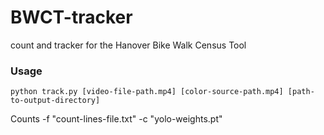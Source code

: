 # BWCT-tracker
count and tracker for the Hanover Bike Walk Census Tool


### Usage

`python track.py [video-file-path.mp4] [color-source-path.mp4] [path-to-output-directory]`

Counts
-f "count-lines-file.txt"
-c "yolo-weights.pt"